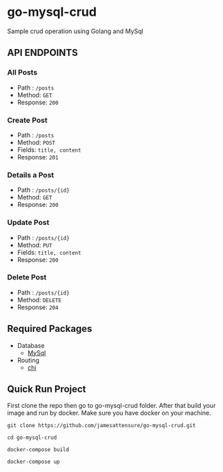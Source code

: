 # go-mysql-crud
Sample crud operation using Golang and MySql

## API ENDPOINTS

### All Posts
- Path : `/posts`
- Method: `GET`
- Response: `200`

### Create Post
- Path : `/posts`
- Method: `POST`
- Fields: `title, content`
- Response: `201`

### Details a Post
- Path : `/posts/{id}`
- Method: `GET`
- Response: `200`

### Update Post
- Path : `/posts/{id}`
- Method: `PUT`
- Fields: `title, content`
- Response: `200`

### Delete Post
- Path : `/posts/{id}`
- Method: `DELETE`
- Response: `204`

## Required Packages
- Database
    * [MySql](https://github.com/go-sql-driver/mysql)
- Routing
    * [chi](https://github.com/go-chi/chi)

## Quick Run Project
First clone the repo then go to go-mysql-crud folder. After that build your image and run by docker. Make sure you have docker on your machine. 

```
git clone https://github.com/jamesattensure/go-mysql-crud.git

cd go-mysql-crud

docker-compose build

docker-compose up
```

